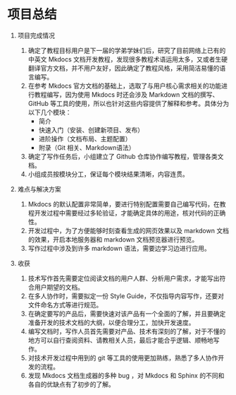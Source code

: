 # 项目总结

1. 项目完成情况
   1. 确定了教程目标用户是下一届的学弟学妹们后，研究了目前网络上已有的中英文 Mkdocs 文档开发教程，发现很多教程术语运用太多，又或者生硬翻译官方文档，并不用户友好，因此确定了教程风格，采用简洁易懂的语言编写。
   2. 在参考 Mkdocs 官方文档的基础上，选取了与用户核心需求相关的功能进行教程编写，因为使用 Mkdocs 时还会涉及 Markdown 文档的撰写、GitHub 等工具的使用，所以也针对这些内容提供了解释和参考。具体分为以下几个模块：
        - 简介
        - 快速入门（安装、创建新项目、发布）
        - 进阶操作（文档布局、主题配置）
        - 附录（Git 相关、Markdown语法）
   3. 确定了写作任务后，小组建立了 Github 仓库协作编写教程，管理各类文档。
   4. 小组成员按模块分工，保证每个模块结果清晰，内容连贯。

2. 难点与解决方案
   1. Mkdocs 的默认配置非常简单，要进行特别配置需要自己编写代码，在教程开发过程中需要经过多轮验证，才能确定具体的用途，核对代码的正确性。
   2. 开发过程中，为了方便能够时刻查看生成的网页效果以及 markdown 文档的效果，开启本地服务器和 markdown 文档预览器进行预览。
   3. 写作过程中涉及到许多 markdown 语法，需要边学习边进行应用。

3. 收获
   1. 技术写作首先需要定位阅读文档的用户人群、分析用户需求，才能写出符合用户期望的文档。
   2. 在多人协作时，需要拟定一份 Style Guide，不仅指导内容写作，还要对文件命名方式等进行规范。
   3. 在确定要写的产品后，需要快速对该产品有一个全面的了解，并且要确定准备开发的技术文档的大纲，以便合理分工，加快开发速度。
   4. 编写文档时，写作人员首先需要对产品、技术有深刻的了解，对于不懂的地方可以自行查阅资料、请教相关人员，最后才能合乎逻辑、顺畅地写作。
   5. 对技术开发过程中用到的 git 等工具的使用更加熟练，熟悉了多人协作开发的流程。
   6. 发现 Mkdocs 文档生成器的多种 bug ，对 Mkdocs 和 Sphinx 的不同和各自的优缺点有了初步的了解。
